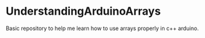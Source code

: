 # UnderstandingArduinoArrays
Basic repository to help me learn how to use arrays properly in c++ arduino.

